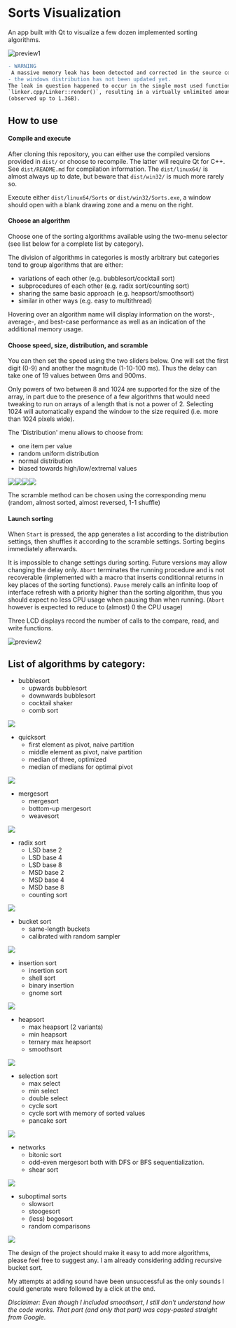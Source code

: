 # Sorts Visualization
An app built with Qt to visualize a few dozen implemented sorting algorithms.

![preview1](https://user-images.githubusercontent.com/58042063/69556308-cd33d200-0fa4-11ea-8d50-a9691932e909.png)


```diff
- WARNING
 A massive memory leak has been detected and corrected in the source code and in the linux distribution, but
- the windows distribution has not been updated yet.
The leak in question happened to occur in the single most used function of the whole app:
`linker.cpp/Linker::render()`, resulting in a virtually unlimited amount of memory leaked
(observed up to 1.3GB).
```

## How to use

#### Compile and execute

After cloning this repository, you can either use the compiled versions provided in `dist/` or choose to recompile. The latter will require Qt for C++.
See `dist/README.md` for compilation information.
The `dist/linux64/` is almost always up to date, but beware that `dist/win32/` is much more rarely so.

Execute either `dist/linux64/Sorts` or `dist/win32/Sorts.exe`, a window should open with a blank drawing zone and a menu on the right.

#### Choose an algorithm

Choose one of the sorting algorithms available using the two-menu selector (see list below for a complete list by category).

The division of algorithms in categories is mostly arbitrary but categories tend to group algorithms that are either:
- variations of each other (e.g. bubblesort/cocktail sort)
- subprocedures of each other (e.g. radix sort/counting sort)
- sharing the same basic approach (e.g. heapsort/smoothsort)
- similar in other ways (e.g. easy to multithread)

Hovering over an algorithm name will display information on the worst-, average-, and best-case performance as well as an indication of the additional memory usage.

#### Choose speed, size, distribution, and scramble

You can then set the speed using the two sliders below. One will set the first digit (0-9) and another the magnitude (1-10-100 ms). Thus the delay can take one of 19 values between 0ms and 900ms.

Only powers of two between 8 and 1024 are supported for the size of the array, in part due to the presence of a few algorithms that would need tweaking to run on arrays of a length that is not a power of 2. Selecting 1024 will automatically expand the window to the size required (i.e. more than 1024 pixels wide).

The 'Distribution' menu allows to choose from:
- one item per value
- random uniform distribution
- normal distribution
- biased towards high/low/extremal values

<img src="img/dist_regular.png"><img src="img/dist_uniform.png"><img src="img/dist_extremal.png"><img src="img/dist_high.png">

The scramble method can be chosen using the corresponding menu (random, almost sorted, almost reversed, 1-1 shuffle)

#### Launch sorting

When `Start` is pressed, the app generates a list according to the distribution settings, then shuffles it according to the scramble settings. Sorting begins immediately afterwards.

It is impossible to change settings during sorting. Future versions may allow changing the delay only. `Abort` terminates the running procedure and is not recoverable (implemented with a macro that inserts conditionnal returns in key places of the sorting functions). `Pause` merely calls an infinite loop of interface refresh with a priority higher than the sorting algorithm, thus you should expect no less CPU usage when pausing than when running. (`Abort` however is expected to reduce to (almost) 0 the CPU usage)

Three LCD displays record the number of calls to the compare, read, and write functions.

![preview2](https://user-images.githubusercontent.com/58042063/69555822-12a3cf80-0fa4-11ea-9cb6-78d90981062c.png)

## List of algorithms by category:

* bubblesort
    * upwards bubblesort
    * downwards bubblesort
    * cocktail shaker
    * comb sort

![](img/view_bubble.gif)

* quicksort
    * first element as pivot, naive partition
    * middle element as pivot, naive partition
    * median of three, optimized
    * median of medians for optimal pivot

![](img/view_quick.gif)

* mergesort
    * mergesort
    * bottom-up mergesort
    * weavesort

![](img/view_merge.gif)

* radix sort
    * LSD base 2
    * LSD base 4
    * LSD base 8
    * MSD base 2
    * MSD base 4
    * MSD base 8
    * counting sort

![](img/view_radix.gif)

* bucket sort
    * same-length buckets
    * calibrated with random sampler

![](img/view_bucket.gif)

* insertion sort
    * insertion sort
    * shell sort
    * binary insertion
    * gnome sort

![](img/view_shell.gif)

* heapsort
    * max heapsort (2 variants)
    * min heapsort
    * ternary max heapsort
    * smoothsort

![](img/view_heap.gif)

* selection sort
    * max select
    * min select
    * double select
    * cycle sort
    * cycle sort with memory of sorted values
    * pancake sort

![](img/view_select.gif)

* networks
    * bitonic sort
    * odd-even mergesort
    both with DFS or BFS sequentialization.
    * shear sort

![](img/view_bitonic.gif)

* suboptimal sorts
    * slowsort
    * stoogesort
    * (less) bogosort
    * random comparisons

![](img/view_bogo.gif)

The design of the project should make it easy to add more algorithms, please feel free to suggest any.
I am already considering adding recursive bucket sort.

My attempts at adding sound have been unsuccessful as the only sounds I could generate were followed by a click at the end.


_Disclaimer:_
_Even though I included smoothsort, I still don't understand how the code works. That part (and only that part) was copy-pasted straight from Google._

